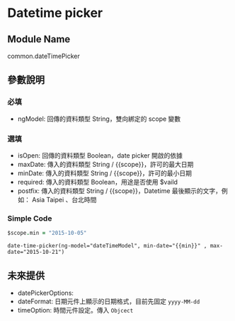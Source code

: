 
# Datetime picker

## Module Name
common.dateTimePicker

## 參數說明

### 必填
* ngModel: 回傳的資料類型 String，雙向綁定的 scope 變數

### 選填
* isOpen: 回傳的資料類型 Boolean，date picker 開啟的依據
* maxDate: 傳入的資料類型 String / {{scope}}，許可的最大日期
* minDate: 傳入的資料類型 String / {{scope}}，許可的最小日期
* required: 傳入的資料類型 Boolean，用途是否使用 $vaild
* postfix: 傳入的資料類型 String / {{scope}}，Datetime 最後顯示的文字，例如： Asia Taipei 、台北時間

### Simple Code
```coffeescript
$scope.min = "2015-10-05"
```

```jade
date-time-picker(ng-model="dateTimeModel", min-date="{{min}}" , max-date="2015-10-21")
```


## 未來提供
* datePickerOptions: 
* dateFormat: 日期元件上顯示的日期格式，目前先固定 `yyyy-MM-dd`
* timeOption: 時間元件設定。傳入 `Objcect`
